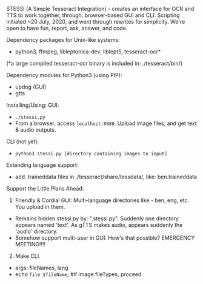 STESSI (A Simple Tesseract Integration) - creates an interface for OCR 
and TTS to work together, through: browser-based GUI and CLI. Scripting
initiated ~20 July, 2020, and went through rewrites for simplicity. We're
open to have fun, report, ask, answer, and code.



Dependency packages for Unix-like systems:
- python3, ffmpeg, libleptonica-dev, liblept5, tesseract-ocr*

(*a large compiled tesseract-ocr binary is included in: ./tesseract/bin/)

Dependency modules for Python3 (using PIP):
- updog (GUI)
- gtts



Installing/Using:
GUI: 
- `./stessi.py`
- From a browser, access `localhost:8080`. Upload image files, and get 
	text & audio outputs.

CLI (not yet): 
- `python3 stessi.py [directory containing images to input]`



Extending language support:
- add .traineddata files in ./tesseract/share/tessdata/, 
  like: ben.traineddata



Support the Little Plans Ahead:
1. Friendly & Cordial GUI: Multi-language directories 
like - ben, eng, etc. You upload in them.
  - Remains hidden stessi.py by: ".stessi.py". Suddenly one directory
    appears named 'text'. As gTTS makes audio, appears suddenly the 
    'audio' directory.
  - Somehow support multi-user in GUI. How's that possible? 
    EMERGENCY MEETING!!!!
2. Make CLI.
  - args: fileNames, lang
  - echo `file $fileName`; #if image fileTypes, proceed.
